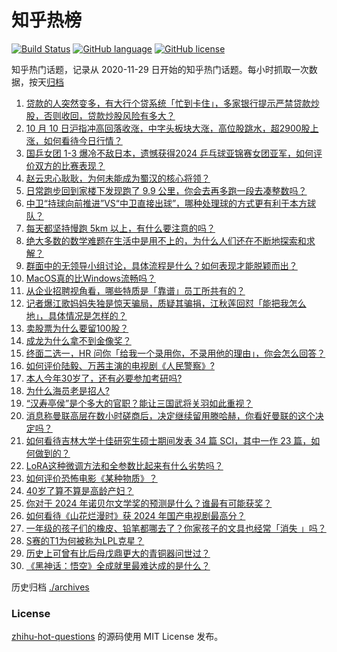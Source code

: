# 知乎热榜
[![Build Status](https://github.com/ToWeLong/zhihu-hot-questions/workflows/CI/badge.svg)](https://github.com/ToWeLong/zhihu-hot-questions/actions)
[![GitHub language](https://img.shields.io/badge/language-golang-orange.svg)](https://golang.org/)
[![GitHub license](https://img.shields.io/github/license/ToWeLong/zhihu-hot-questions)](https://github.com/ToWeLong/zhihu-hot-questions/blob/main/LICENSE)

知乎热门话题，记录从 2020-11-29 日开始的知乎热门话题。每小时抓取一次数据，按天[归档](./archives)

<!-- BEGIN -->

1. [贷款的人突然变多，有大行个贷系统「忙到卡住」，多家银行提示严禁贷款炒股，否则收回，贷款炒股风险有多大？](https://www.zhihu.com/question/800837581)
1. [10 月 10 日沪指冲高回落收涨，中字头板块大涨，高位股跳水，超2900股上涨，如何看待今日行情？](https://www.zhihu.com/question/800701619)
1. [国乒女团 1-3 爆冷不敌日本，遗憾获得2024 乒乓球亚锦赛女团亚军，如何评价双方的比赛表现？](https://www.zhihu.com/question/797474474)
1. [赵云忠心耿耿，为何未能成为蜀汉的核心将领？](https://www.zhihu.com/question/745597840)
1. [日常跑步回到家楼下发现跑了 9.9 公里，你会去再多跑一段去凑整数吗？](https://www.zhihu.com/question/779805363)
1. [中卫“持球向前推进”VS“中卫直接出球”，哪种处理球的方式更有利于本方球队？](https://www.zhihu.com/question/672518623)
1. [每天都坚持慢跑 5km 以上，有什么要注意的吗？](https://www.zhihu.com/question/667935822)
1. [绝大多数的数学难题在生活中是用不上的，为什么人们还在不断地探索和求解？](https://www.zhihu.com/question/791177634)
1. [群面中的无领导小组讨论，具体流程是什么？如何表现才能脱颖而出？](https://www.zhihu.com/question/668869060)
1. [MacOS真的比Windows流畅吗？](https://www.zhihu.com/question/771169514)
1. [从企业招聘视角看，哪些特质是「靠谱」员工所共有的？](https://www.zhihu.com/question/668869111)
1. [记者爆江歌妈妈失独是惊天骗局，质疑其骗捐，江秋莲回怼「能把我怎么地」，具体情况是怎样的？](https://www.zhihu.com/question/796292268)
1. [卖股票为什么要留100股？](https://www.zhihu.com/question/363245686)
1. [成龙为什么拿不到金像奖？](https://www.zhihu.com/question/23404449)
1. [终面二选一，HR 问你「给我一个录用你，不录用他的理由」，你会怎么回答？](https://www.zhihu.com/question/668860911)
1. [如何评价陆毅、万茜主演的电视剧《人民警察》?](https://www.zhihu.com/question/730405790)
1. [本人今年30岁了，还有必要参加考研吗?](https://www.zhihu.com/question/740862886)
1. [为什么海员老是招人?](https://www.zhihu.com/question/507691326)
1. [“汉寿亭侯”是个多大的官职？能让三国武将关羽如此重视？](https://www.zhihu.com/question/639180824)
1. [消息称曼联高层在数小时磋商后，决定继续留用滕哈赫，你看好曼联的这个决定吗？](https://www.zhihu.com/question/796845777)
1. [如何看待吉林大学十佳研究生硕士期间发表 34 篇 SCI，其中一作 23 篇，如何做到的？](https://www.zhihu.com/question/778692812)
1. [LoRA这种微调方法和全参数比起来有什么劣势吗？](https://www.zhihu.com/question/608674675)
1. [如何评价恐怖电影《某种物质》？](https://www.zhihu.com/question/652723905)
1. [40岁了算不算是高龄产妇？](https://www.zhihu.com/question/782441709)
1. [你对于 2024 年诺贝尔文学奖的预测是什么？谁最有可能获奖？](https://www.zhihu.com/question/666096450)
1. [如何看待《山花烂漫时》获 2024 年国产电视剧最高分？](https://www.zhihu.com/question/668221222)
1. [一年级的孩子们的橡皮、铅笔都哪去了？你家孩子的文具也经常「消失 」吗？](https://www.zhihu.com/question/667665716)
1. [S赛的T1为何被称为LPL克星？](https://www.zhihu.com/question/762256609)
1. [历史上可曾有比后母戊鼎更大的青铜器问世过？](https://www.zhihu.com/question/359324693)
1. [《黑神话：悟空》全成就里最难达成的是什么？](https://www.zhihu.com/question/665554932)

<!-- END -->

历史归档 [./archives](./archives)


### License
[zhihu-hot-questions](https://github.com/towelong/zhihu-hot-questions) 的源码使用 MIT License 发布。